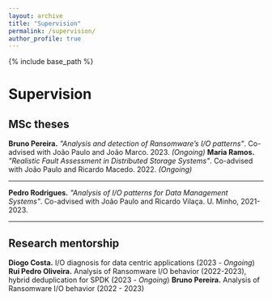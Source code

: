 ```yaml
---
layout: archive
title: "Supervision"
permalink: /supervision/
author_profile: true
---
```


 {% include base_path %}

# Supervision

## MSc theses
**Bruno Pereira.** *"Analysis and detection of Ransomware’s I/O patterns"*. Co-advised with João Paulo and João Marco. 2023. *(Ongoing)*
**Maria Ramos.** *"Realistic Fault Assessment in Distributed Storage Systems"*. Co-advised with João Paulo and Ricardo Macedo. 2022. *(Ongoing)*

***

**Pedro Rodrigues.** *"Analysis of I/O patterns for Data Management Systems"*. Co-advised with João Paulo and Ricardo Vilaça. U. Minho, 2021-2023.


***

## Research mentorship
**Diogo Costa.** I/O diagnosis for data centric applications (2023 - *Ongoing*)
**Rui Pedro Oliveira.** Analysis of Ransomware I/O behavior (2022-2023), hybrid deduplication for SPDK (2023 - *Ongoing*)
**Bruno Pereira.** Analysis of Ransomware I/O behavior (2022 - 2023)

